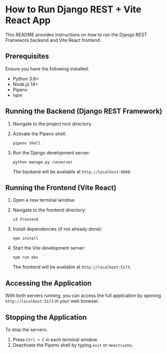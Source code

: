 # How to Run Django REST + Vite React App

This README provides instructions on how to run the Django REST Framework backend and Vite React frontend.

## Prerequisites

Ensure you have the following installed:
- Python 3.8+
- Node.js 14+
- Pipenv
- npm

## Running the Backend (Django REST Framework)

1. Navigate to the project root directory.

2. Activate the Pipenv shell:
   ```
   pipenv shell
   ```

3. Run the Django development server:
   ```
   python manage.py runserver
   ```

   The backend will be available at `http://localhost:8000`.

## Running the Frontend (Vite React)

1. Open a new terminal window.

2. Navigate to the frontend directory:
   ```
   cd frontend
   ```

3. Install dependencies (if not already done):
   ```
   npm install
   ```

4. Start the Vite development server:
   ```
   npm run dev
   ```

   The frontend will be available at `http://localhost:5173`.

## Accessing the Application

With both servers running, you can access the full application by opening `http://localhost:5173` in your web browser.

## Stopping the Application

To stop the servers:
1. Press `Ctrl + C` in each terminal window.
2. Deactivate the Pipenv shell by typing `exit` or `deactivate`.
